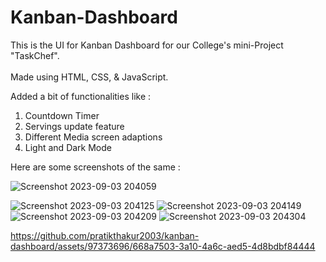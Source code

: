 # Kanban-Dashboard
This is the UI for Kanban Dashboard for our College's mini-Project "TaskChef".<br/><br/>
Made using HTML, CSS, & JavaScript.<br/>

Added a bit of functionalities like : 
1) Countdown Timer
2) Servings update feature
3) Different Media screen adaptions
4) Light and Dark Mode

Here are some screenshots of the same : 



![Screenshot 2023-09-03 204059](https://github.com/pratikthakur2003/kanban-dashboard/assets/97373696/78a9d3b6-51d8-429f-8eee-90268bb7b914)

![Screenshot 2023-09-03 204125](https://github.com/pratikthakur2003/kanban-dashboard/assets/97373696/80d193b1-9176-4294-beae-2c057f5f7cb7)
![Screenshot 2023-09-03 204149](https://github.com/pratikthakur2003/kanban-dashboard/assets/97373696/4b462763-3ad1-4fa2-afdf-fc54daeabfd9)
![Screenshot 2023-09-03 204209](https://github.com/pratikthakur2003/kanban-dashboard/assets/97373696/75b908a0-77b3-4811-a405-26326a9a7fdf)
![Screenshot 2023-09-03 204304](https://github.com/pratikthakur2003/kanban-dashboard/assets/97373696/67a6e614-2598-4163-9152-13bd6c4bb06f)


https://github.com/pratikthakur2003/kanban-dashboard/assets/97373696/668a7503-3a10-4a6c-aed5-4d8bdbf84444

